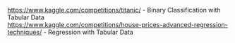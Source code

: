 https://www.kaggle.com/competitions/titanic/ - Binary Classification with Tabular Data  
https://www.kaggle.com/competitions/house-prices-advanced-regression-techniques/ - Regression with Tabular Data  
